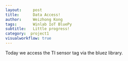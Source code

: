 ```yaml
---
layout:     post
title:      Data Access!
author:     Weizhong Kong
tags: 		Winlab IoT BluePy
subtitle:   Little progress!
category:  project1
visualworkflow: true
---
```

Today we access the TI sensor tag via the bluez library.

